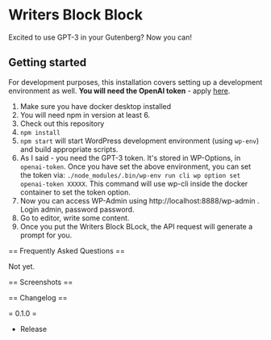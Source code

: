 # Writers Block Block

Excited to use GPT-3 in your Gutenberg? Now you can!

## Getting started

For development purposes, this installation covers setting up a development environment as well. **You will need the OpenAI token** - apply [here](https://beta.openai.com/).

1. Make sure you have docker desktop installed
2. You will need npm in version at least 6.
3. Check out this repository
4. `npm install`
5. `npm start` will start WordPress development environment (using `wp-env`) and build appropriate scripts.
6. As I said - you need the GPT-3 token. It's stored in WP-Options, in `openai-token`. Once you have set the above environment, you can set the token via: `./node_modules/.bin/wp-env run cli wp option set openai-token XXXXX`. This command will use wp-cli inside the docker container to set the token option.
7. Now you can access WP-Admin using http://localhost:8888/wp-admin . Login admin, password password.
8. Go to editor, write some content.
9. Once you put the Writers Block BLock, the API request will generate a prompt for you.


== Frequently Asked Questions ==

Not yet.

== Screenshots ==


== Changelog ==

= 0.1.0 =
* Release


